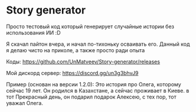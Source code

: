 # Story generator

Просто тестовый код который генерирует случайные истории без использования ИИ :D

Я скачал пайтон вчера, и начал по-тихоньку осваивать его. Данный код я делаю чисто на приколе, а также просто ради опыта

Коды: https://github.com/UnMatveev/Story-generator/releases

Мой дискорд сервер: https://discord.gg/un3g3bhvJ9

Пример (основан на версии 1.2.0):
Это история про Олега, которому сейчас 19 лет.
Он родился в Казахстане, а сейчас проживает в Киеве.
в тот Прекрасный день, он подарил подарок Алексею, с тех пор, тот уважал Олега.

